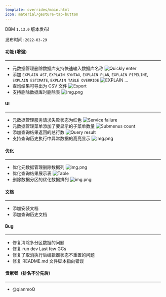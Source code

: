 ```yaml
---
template: overrides/main.html
icon: material/gesture-tap-button
---
```


DBM `1.13.0` 版本发布!

发布时间: `2022-03-29`

#### 功能 (增强)

---

- 元数据管理删除数据库支持快速输入数据库名称
  ![Quickly enter](/assets/images/1.13.0/quickly_enter.jpg)
- 添加 `EXPLAIN AST`, `EXPLAIN SYNTAX`, `EXPLAIN PLAN`, `EXPLAIN PIPELINE`, `EXPLAIN ESTIMATE`, `EXPLAIN TABLE OVERRIDE`
  ![EXPLAIN ...](/assets/images/1.13.0/explain.jpg)
- 查询结果可导出为 CSV 文件
  ![Export](/assets/images/1.13.0/export.png)
- 支持删除数据库时删除表
  ![img.png](/assets/images/1.13.0/delete_table_on_database.png)

#### UI

---

- 元数据管理服务请求失败状态为红色
  ![Service failure](/assets/images/1.13.0/service_failure.png)
- 元数据管理菜单添加了要显示的子菜单数量
  ![Submenus count](/assets/images/1.13.0/submenus_count.png)
- 添加查询结果返回的总行数
  ![Query result](/assets/images/1.13.0/query_result.png)
- 支持查询历史执行中异常数据的高亮显示
  ![img.png](/assets/images/query/query_history.png)

#### 优化

----

- 优化元数据管理删除数据列
  ![img.png](/assets/images/1.13.0/delete_column.png)
- 优化查询结果展示表
  ![Table](/assets/images/1.13.0/table.png)
- 删除数据分区的优化数据排列
  ![img.png](/assets/images/1.13.0/clean_partitions.png)

#### 文档

---

- 添加安装文档
- 添加查询历史文档

#### Bug

---

- 修复清除多分区数据的问题
- 修复 run dev Last few GCs
- 修复了取消执行后编辑器状态不重置的问题
- 修复 README.md 文件脚本指向错误

#### 贡献者（排名不分先后）

---

- @qianmoQ
